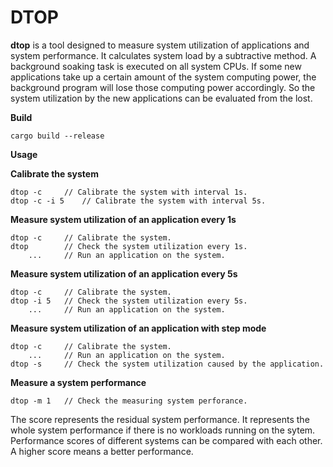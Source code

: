 # DTOP

**dtop** is a tool designed to measure system utilization of applications and system performance. It calculates system load by a subtractive method. A background soaking task is executed on all system CPUs. If some new applications take up a certain amount  of the system computing power, the background program will lose those computing power accordingly. So the system utilization by the new applications can be evaluated from the lost.

**Build**
```
cargo build --release
```

**Usage**

**Calibrate the system**

```
dtop -c		// Calibrate the system with interval 1s.
dtop -c -i 5	// Calibrate the system with interval 5s.
```

**Measure system utilization of an application every 1s**

```
dtop -c		// Calibrate the system.
dtop		// Check the system utilization every 1s.
	... 	// Run an application on the system.
```

**Measure system utilization of an application every 5s**

```
dtop -c		// Calibrate the system.
dtop -i 5	// Check the system utilization every 5s.
	... 	// Run an application on the system.
```

**Measure system utilization of an application with step mode**

```
dtop -c		// Calibrate the system.
	... 	// Run an application on the system.
dtop -s		// Check the system utilization caused by the application.
```

**Measure a system performance**
```
dtop -m 1	// Check the measuring system perforance.
```

The score represents the residual system performance. It represents the whole system performance if there is no workloads running on the sytem. Performance scores of different systems can be compared with each other. A higher score means a better performance.